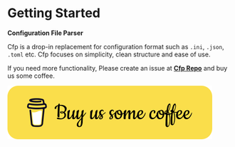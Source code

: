 # Getting Started

**Configuration File Parser**

Cfp is a drop-in replacement for configuration format such as `.ini`, `.json`, `.toml` etc. Cfp focuses on simplicity, clean structure and ease of use.

If you need more functionality, Please create an issue at [**Cfp Repo**](https://github.com/bitlaab-bolt/cfp) and buy us some coffee.

<!-- Buy Us Coffee -->
<a href="https://www.buymeacoffee.com/bitlaab" target="_blank">
    <img src="asset/bitlaab/coffee-btn.svg" alt="Buy Us Coffee">
</a>
